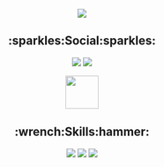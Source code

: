<p align=center><img src="https://i.imgur.com/eZn9dUA.png"></p>


<h2 align=center>:sparkles:Social:sparkles:</h2>
<div align=center>
  <a href="https://open.spotify.com/user/5y7hfyd9smyctho59qbo78hns"><img src="https://img.shields.io/badge/Spotify-1ED760?&style=for-the-badge&logo=spotify&logoColor=white" /></a>
  <a href="https://steamcommunity.com/id/Blessthegodemperor/"><img src="https://img.shields.io/badge/Steam-000000?style=for-the-badge&logo=steam&logoColor=white" /></a>
  
  <a href="https://discord.com/users/503505263119040522"><img src="https://discord.c99.nl/widget/theme-4/503505263119040522.png" height="60px" /></a>
</div>

<h2 align=center>:wrench:Skills:hammer:</h2>
<div align=center>
  <img src="https://img.shields.io/badge/Java-ED8B00?style=for-the-badge&logo=java&logoColor=white" />
  <img src="https://img.shields.io/badge/Python-14354C?style=for-the-badge&logo=python&logoColor=white" />
  <img src="https://img.shields.io/badge/Microsoft-666666?style=for-the-badge&logo=microsoft&logoColor=white" />
</div>
